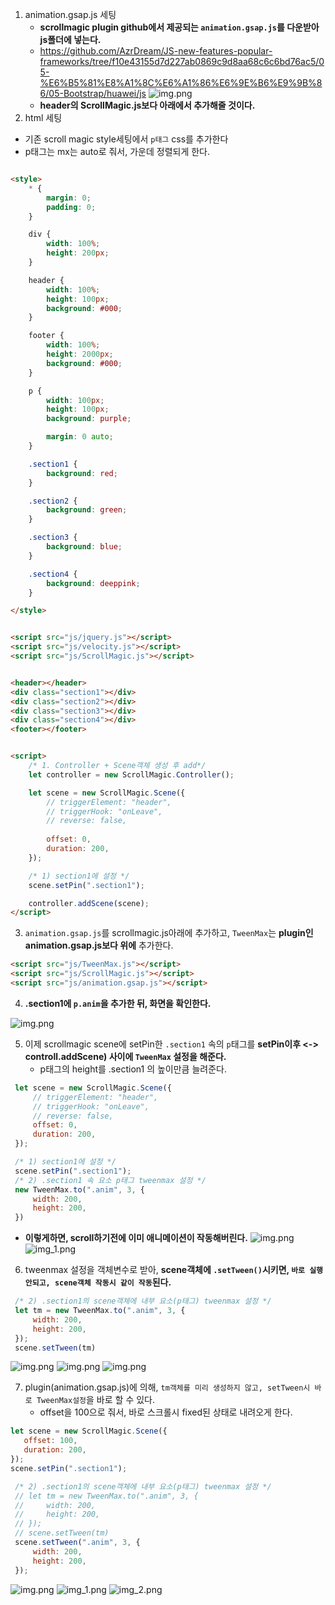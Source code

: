 1. animation.gsap.js 세팅
    - **scrollmagic plugin github에서 제공되는 `animation.gsap.js`를 다운받아 js폴더에 넣는다.**
    - https://github.com/AzrDream/JS-new-features-popular-frameworks/tree/f10e43155d7d227ab0869c9d8aa68c6c6bd76ac5/05-%E6%B5%81%E8%A1%8C%E6%A1%86%E6%9E%B6%E9%9B%86/05-Bootstrap/huawei/js
      ![img.png](13.png)
    - **header의 ScrollMagic.js보다 아래에서 추가해줄 것이다.**
2. html 세팅

- 기존 scroll magic style세팅에서 `p태그` css를 추가한다
- p태그는 mx는 auto로 줘서, 가운데 정렬되게 한다.

```html

<style>
    * {
        margin: 0;
        padding: 0;
    }

    div {
        width: 100%;
        height: 200px;
    }

    header {
        width: 100%;
        height: 100px;
        background: #000;
    }

    footer {
        width: 100%;
        height: 2000px;
        background: #000;
    }

    p {
        width: 100px;
        height: 100px;
        background: purple;

        margin: 0 auto;
    }

    .section1 {
        background: red;
    }

    .section2 {
        background: green;
    }

    .section3 {
        background: blue;
    }

    .section4 {
        background: deeppink;
    }

</style>
```

```html

<script src="js/jquery.js"></script>
<script src="js/velocity.js"></script>
<script src="js/ScrollMagic.js"></script>
```

```html

<header></header>
<div class="section1"></div>
<div class="section2"></div>
<div class="section3"></div>
<div class="section4"></div>
<footer></footer>
```

```html

<script>
    /* 1. Controller + Scene객체 생성 후 add*/
    let controller = new ScrollMagic.Controller();

    let scene = new ScrollMagic.Scene({
        // triggerElement: "header",
        // triggerHook: "onLeave",
        // reverse: false,
       
        offset: 0,
        duration: 200,
    });

    /* 1) section1에 설정 */
    scene.setPin(".section1");

    controller.addScene(scene);
</script>
```

3. `animation.gsap.js`를 scrollmagic.js아래에 추가하고, `TweenMax`는 **plugin인 animation.gsap.js보다 위에** 추가한다.

```html
<script src="js/TweenMax.js"></script>
<script src="js/ScrollMagic.js"></script>
<script src="js/animation.gsap.js"></script>
```

4. **.section1에 `p.anim`을 추가한 뒤, 화면을 확인한다.**

![img.png](14.png)


5. 이제 scrollmagic scene에 setPin한 `.section1` 속의 `p`태그를 **setPin이후 <-> controll.addScene) 사이에 `TweenMax` 설정을 해준다.**
   -  p태그의 height를 .section1 의 높이만큼 늘려준다.
```js
 let scene = new ScrollMagic.Scene({
     // triggerElement: "header",
     // triggerHook: "onLeave",
     // reverse: false,
     offset: 0,
     duration: 200,
 });

 /* 1) section1에 설정 */
 scene.setPin(".section1");
 /* 2) .section1 속 요소 p태그 tweenmax 설정 */
 new TweenMax.to(".anim", 3, {
     width: 200,
     height: 200,
 })
```
- **이렇게하면, scroll하기전에 이미 애니메이션이 작동해버린다.**
![img.png](15.png)
![img_1.png](16.png)


6. tweenmax 설정을 객체변수로 받아, **scene객체에 `.setTween()`시키면, `바로 실행안되고, scene객체 작동시 같이 작동`된다.**
```js
 /* 2) .section1의 scene객체에 내부 요소(p태그) tweenmax 설정 */
 let tm = new TweenMax.to(".anim", 3, {
     width: 200,
     height: 200,
 });
 scene.setTween(tm)
```

![img.png](17.png)
![img.png](18.png)
![img.png](19.png)


7. plugin(animation.gsap.js)에 의해, `tm객체를 미리 생성하지 않고, setTween시 바로 TweenMax설정`을 바로 할 수 있다.
   - offset을 100으로 줘서, 바로 스크롤시 fixed된 상태로 내려오게 한다.
```js
let scene = new ScrollMagic.Scene({
   offset: 100,
   duration: 200,
});
scene.setPin(".section1");

 /* 2) .section1의 scene객체에 내부 요소(p태그) tweenmax 설정 */
 // let tm = new TweenMax.to(".anim", 3, {
 //     width: 200,
 //     height: 200,
 // });
 // scene.setTween(tm)
 scene.setTween(".anim", 3, {
     width: 200,
     height: 200,
 });
```
![img.png](20.png)
![img_1.png](21.png)
![img_2.png](22.png)
